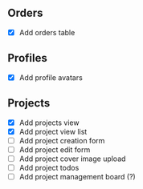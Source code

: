 ## Orders

- [x] Add orders table

## Profiles

- [x] Add profile avatars

## Projects

- [x] Add projects view
- [x] Add project view list
- [ ] Add project creation form
- [ ] Add project edit form
- [ ] Add project cover image upload
- [ ] Add project todos
- [ ] Add project management board (?)
